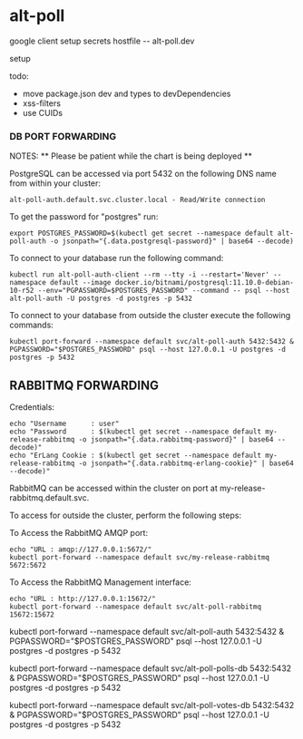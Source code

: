 # alt-poll

google client setup
secrets
hostfile -- alt-poll.dev

setup

todo:

- move package.json dev and types to devDependencies
- xss-filters
- use CUIDs

### DB PORT FORWARDING

NOTES:
** Please be patient while the chart is being deployed **

PostgreSQL can be accessed via port 5432 on the following DNS name from within your cluster:

    alt-poll-auth.default.svc.cluster.local - Read/Write connection

To get the password for "postgres" run:

    export POSTGRES_PASSWORD=$(kubectl get secret --namespace default alt-poll-auth -o jsonpath="{.data.postgresql-password}" | base64 --decode)

To connect to your database run the following command:

    kubectl run alt-poll-auth-client --rm --tty -i --restart='Never' --namespace default --image docker.io/bitnami/postgresql:11.10.0-debian-10-r52 --env="PGPASSWORD=$POSTGRES_PASSWORD" --command -- psql --host alt-poll-auth -U postgres -d postgres -p 5432

To connect to your database from outside the cluster execute the following commands:

    kubectl port-forward --namespace default svc/alt-poll-auth 5432:5432 &
    PGPASSWORD="$POSTGRES_PASSWORD" psql --host 127.0.0.1 -U postgres -d postgres -p 5432

## RABBITMQ FORWARDING

Credentials:

    echo "Username      : user"
    echo "Password      : $(kubectl get secret --namespace default my-release-rabbitmq -o jsonpath="{.data.rabbitmq-password}" | base64 --decode)"
    echo "ErLang Cookie : $(kubectl get secret --namespace default my-release-rabbitmq -o jsonpath="{.data.rabbitmq-erlang-cookie}" | base64 --decode)"

RabbitMQ can be accessed within the cluster on port at my-release-rabbitmq.default.svc.

To access for outside the cluster, perform the following steps:

To Access the RabbitMQ AMQP port:

    echo "URL : amqp://127.0.0.1:5672/"
    kubectl port-forward --namespace default svc/my-release-rabbitmq 5672:5672

To Access the RabbitMQ Management interface:

    echo "URL : http://127.0.0.1:15672/"
    kubectl port-forward --namespace default svc/alt-poll-rabbitmq 15672:15672










kubectl port-forward --namespace default svc/alt-poll-auth 5432:5432 &
    PGPASSWORD="$POSTGRES_PASSWORD" psql --host 127.0.0.1 -U postgres -d postgres -p 5432



kubectl port-forward --namespace default svc/alt-poll-polls-db 5432:5432 &
    PGPASSWORD="$POSTGRES_PASSWORD" psql --host 127.0.0.1 -U postgres -d postgres -p 5432




kubectl port-forward --namespace default svc/alt-poll-votes-db 5432:5432 &
    PGPASSWORD="$POSTGRES_PASSWORD" psql --host 127.0.0.1 -U postgres -d postgres -p 5432